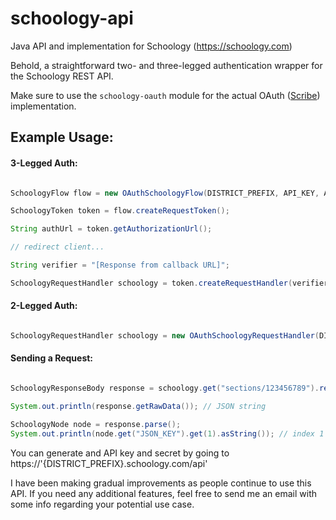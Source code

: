 # schoology-api
Java API and implementation for Schoology (https://schoology.com)

Behold, a straightforward two- and three-legged authentication wrapper for the Schoology REST API. 

Make sure to use the `schoology-oauth` module for the actual OAuth ([Scribe](https://github.com/scribejava/scribejava)) implementation. 
 
## Example Usage:

#### 3-Legged Auth:

```java

SchoologyFlow flow = new OAuthSchoologyFlow(DISTRICT_PREFIX, API_KEY, API_SECRET, CALLBACK_URL);

SchoologyToken token = flow.createRequestToken();

String authUrl = token.getAuthorizationUrl();

// redirect client...

String verifier = "[Response from callback URL]";

SchoologyRequestHandler schoology = token.createRequestHandler(verifier);

```

#### 2-Legged Auth:

```java

SchoologyRequestHandler schoology = new OAuthSchoologyRequestHandler(DISTRICT_PREFIX, API_KEY, API_SECRET);

```

#### Sending a Request:

```java

SchoologyResponseBody response = schoology.get("sections/123456789").requireSuccess().getBody();

System.out.println(response.getRawData()); // JSON string

SchoologyNode node = response.parse();
System.out.println(node.get("JSON_KEY").get(1).asString()); // index 1 of some JSON_KEY property

```

You can generate and API key and secret by going to https://'{DISTRICT_PREFIX}.schoology.com/api'

I have been making gradual improvements as people continue to use this API. If you need any additional features, feel free to send me an email with some info regarding your potential use case. 
